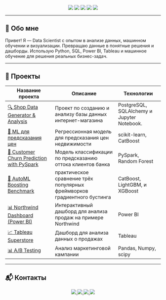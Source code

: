 
<p align="center">
  <img src="https://img.shields.io/badge/Python-3776AB?style=for-the-badge&logo=python&logoColor=white"/>
  <img src="https://img.shields.io/badge/Machine%20Learning-brightgreen?style=for-the-badge&logo=scikit-learn&logoColor=white"/>
  <img src="https://img.shields.io/badge/Data%20Analysis-blue?style=for-the-badge&logo=pandas&logoColor=white"/>
  <img src="https://img.shields.io/badge/SQL-003B57?style=for-the-badge&logo=postgresql&logoColor=white"/>
  <img src="https://img.shields.io/badge/PowerBI-F2C811?style=for-the-badge&logo=powerbi&logoColor=black"/>
</p>

---

## 🧠 Обо мне

Привет! Я — Data Scientist с опытом в анализе данных, машинном обучении и визуализации. Превращаю данные в понятные решения и дашборды. Использую Python, SQL, Power BI, Tableau и машинное обучение для решения реальных бизнес-задач.

---

## 📁 Проекты

| Название проекта | Описание | Технологии |
|------------------|----------|------------|
| [🔍 Shop Data Generator & Analysis](./BD_Shope) | Проект по созданию и анализу базы данных интернет-магазина | PostgreSQL, SQLAlchemy и Jupyter Notebook. |
| [🤖 ML для предсказания цен](./real-estate-price-prediction) | Регрессионная модель для предсказания цен недвижимости | scikit-learn, CatBoost |
| [🤖 Customer Churn Prediction with PySpark](./Customer_Churn_Prediction) | Модель классификации по предсказанию оттока клиентов банка | PySpark, Random Forest |
| [🚀 AutoML Boosting Benchmark](./boostings_template) |практическое сравнение трёх популярных фреймворков градиентного бустинга | CatBoost, LightGBM, и XGBoost |
| [📊 Northwind Dashboard (Power BI)](./PowerBI) | Интерактивный дашборд для анализа продаж на примере Northwind | Power BI |
| [📈 Tableau Superstore](./Tableau/superstore-dashboard) | Дашборд для анализа данных о продажах | Tableau |
| [📊 A/B Testing](./AB_тесты) | Анализ маркетинговой кампании | Pandas, Numpy, scipy |
  

---

## 📬 Контакты

<p align="center">
  <a href="mailto:m.kushkhabiev@mail.ru">
    <img src="https://img.shields.io/badge/Email-D14836?style=for-the-badge&logo=gmail&logoColor=white"/>
  </a>
  <a href="https://t.me/art_475">
    <img src="https://img.shields.io/badge/Telegram-26A5E4?style=for-the-badge&logo=telegram&logoColor=white"/>
  </a>
  <a href="https://github.com/Spa-rrow7">
    <img src="https://img.shields.io/badge/GitHub-181717?style=for-the-badge&logo=github&logoColor=white"/>
  </a>
  <a href="https://www.linkedin.com/in/murat-kushkhabiev-6b64b0361">
  <img src="https://img.shields.io/badge/LinkedIn-0A66C2?style=for-the-badge&logo=linkedin&logoColor=white"/>
</a>
</p>


[def]: ./Customer_Churn_Prediction